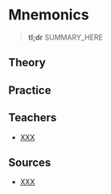 # Mnemonics

> **tl;dr** SUMMARY_HERE

## Theory

## Practice

## Teachers

- [XXX](YYY)

## Sources

- [XXX](YYY)
